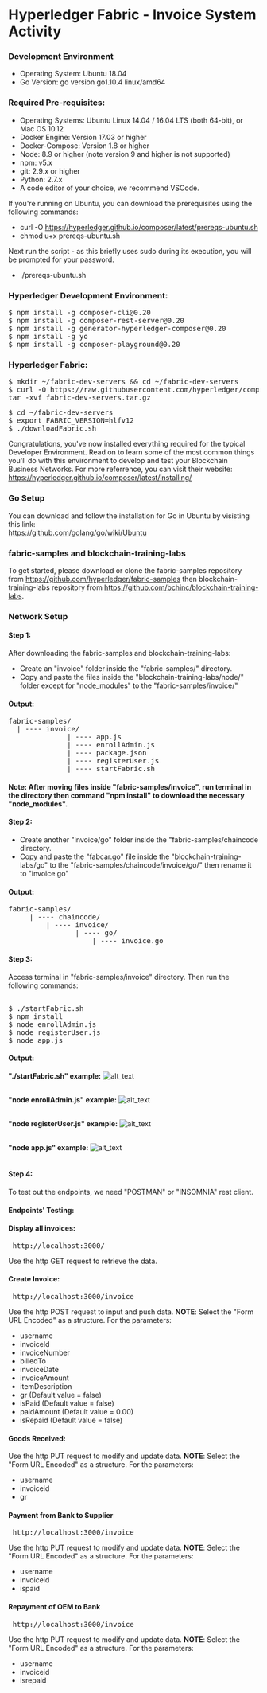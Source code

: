 # Hyperledger Fabric - Invoice System Activity

### Development Environment
+ Operating System: Ubuntu 18.04
+ Go Version: go version go1.10.4 linux/amd64

### Required Pre-requisites:
+ Operating Systems: Ubuntu Linux 14.04 / 16.04 LTS (both 64-bit), or Mac OS 10.12
+ Docker Engine: Version 17.03 or higher
+ Docker-Compose: Version 1.8 or higher
+ Node: 8.9 or higher (note version 9 and higher is not supported)
+ npm: v5.x
+ git: 2.9.x or higher
+ Python: 2.7.x
+ A code editor of your choice, we recommend VSCode.

If you're running on Ubuntu, you can download the prerequisites using the following commands:
+ curl -O https://hyperledger.github.io/composer/latest/prereqs-ubuntu.sh
+ chmod u+x prereqs-ubuntu.sh

Next run the script - as this briefly uses sudo during its execution, you will be prompted for your password.
+ ./prereqs-ubuntu.sh

### Hyperledger Development Environment:
<pre>
$ npm install -g composer-cli@0.20
$ npm install -g composer-rest-server@0.20
$ npm install -g generator-hyperledger-composer@0.20
$ npm install -g yo
$ npm install -g composer-playground@0.20
</pre>

### Hyperledger Fabric:
<pre>
$ mkdir ~/fabric-dev-servers && cd ~/fabric-dev-servers
$ curl -O https://raw.githubusercontent.com/hyperledger/composer-tools/master/packages/fabric-dev-servers/fabric-dev-servers.tar.gz
tar -xvf fabric-dev-servers.tar.gz
</pre>
<pre>
$ cd ~/fabric-dev-servers
$ export FABRIC_VERSION=hlfv12
$ ./downloadFabric.sh
</pre>
Congratulations, you've now installed everything required for the typical Developer Environment. Read on to learn some of the most common things you'll do with this environment to develop and test your Blockchain Business Networks. For more referrence, you can visit their website: https://hyperledger.github.io/composer/latest/installing/

### Go Setup
You can download and follow the installation for Go in Ubuntu by visisting this link: <br />
https://github.com/golang/go/wiki/Ubuntu

### fabric-samples and blockchain-training-labs
To get started, please download or clone the fabric-samples repository from https://github.com/hyperledger/fabric-samples then blockchain-training-labs repository from https://github.com/bchinc/blockchain-training-labs.

### Network Setup
#### Step 1:
After downloading the fabric-samples and blockchain-training-labs:
+ Create an "invoice" folder inside the "fabric-samples/" directory.
+ Copy and paste the files inside the "blockchain-training-labs/node/" folder except for "node_modules" to the "fabric-samples/invoice/"<br />
#### Output:
<pre>fabric-samples/
  | ---- invoice/
              | ---- app.js
              | ---- enrollAdmin.js
              | ---- package.json
              | ---- registerUser.js
              | ---- startFabric.sh
</pre>
#### Note: After moving files inside "fabric-samples/invoice", run terminal in the directory then command "npm install" to download the necessary "node_modules".

#### Step 2:
+ Create another "invoice/go" folder inside the "fabric-samples/chaincode directory.
+ Copy and paste the "fabcar.go" file inside the "blockchain-training-labs/go" to the "fabric-samples/chaincode/invoice/go/" then rename it to "invoice.go"<br />
#### Output:
<pre>fabric-samples/
     | ---- chaincode/
         | ---- invoice/
                | ---- go/
                    | ---- invoice.go
</pre>

#### Step 3:
Access terminal in "fabric-samples/invoice" directory. Then run the following commands:
<pre> 
$ ./startFabric.sh
$ npm install
$ node enrollAdmin.js
$ node registerUser.js
$ node app.js
</pre>
#### Output:

**"./startFabric.sh" example:**
![alt_text](https://github.com/adrianasinasborruel/invoice-activity/blob/master/blob/screenshots/startFabric.png)
<br />
<br />

**"node enrollAdmin.js" example:**
![alt_text](https://github.com/adrianasinasborruel/invoice-activity/blob/master/blob/screenshots/enrollAdmin.png)
<br />
<br />

**"node registerUser.js" example:**
![alt_text](https://github.com/adrianasinasborruel/invoice-activity/blob/master/blob/screenshots/registerUser.png)
<br />
<br />

**"node app.js" example:**
![alt_text](https://github.com/adrianasinasborruel/invoice-activity/blob/master/blob/screenshots/app.png)
<br />
<br />

#### Step 4:
To test out the endpoints, we need "POSTMAN" or "INSOMNIA" rest client.
#### Endpoints' Testing:
#### Display all invoices:
<pre> http://localhost:3000/ </pre>
Use the http GET request to retrieve the data.
<br />

#### Create Invoice:
<pre> http://localhost:3000/invoice </pre>
Use the http POST request to input and push data. **NOTE**: Select the "Form URL Encoded" as a structure. For the parameters:
<br />
+ username
+ invoiceId
+ invoiceNumber
+ billedTo
+ invoiceDate
+ invoiceAmount
+ itemDescription
+ gr (Default value = false)
+ isPaid (Default value = false)
+ paidAmount (Default value = 0.00)
+ isRepaid (Default value = false)

#### Goods Received:
Use the http PUT request to modify and update data. **NOTE**: Select the "Form URL Encoded" as a structure. For the parameters:
<br />
+ username
+ invoiceid
+ gr

#### Payment from Bank to Supplier
<pre> http://localhost:3000/invoice </pre>
Use the http PUT request to modify and update data. **NOTE**: Select the "Form URL Encoded" as a structure. For the parameters:
<br />
+ username
+ invoiceid
+ ispaid

#### Repayment of OEM to Bank
<pre> http://localhost:3000/invoice </pre>
Use the http PUT request to modify and update data. **NOTE**: Select the "Form URL Encoded" as a structure. For the parameters:
<br />
+ username
+ invoiceid
+ isrepaid
